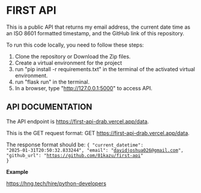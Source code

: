 # FIRST API

This is a public API that returns my email address, the current date time as an ISO 8601 formatted timestamp, and the GitHub link of this repository.

To run this code locally, you need to follow these steps:
1. Clone the repository or Download the Zip files.
2. Create a virtual environment for the project
3. run "pip install -r requirements.txt" in the terminal of the activated virtual environment.
4. run "flask run" in the terminal.
5. In a browser, type "http://127.0.0.1:5000" to access API.

## API DOCUMENTATION

The API endpoint is https://first-api-drab.vercel.app/data.

This is the GET request format: GET https://first-api-drab.vercel.app/data.

The response format should be: 
<code>{
    "current_datetime": "2025-01-31T20:50:32.833244",
    "email": "davidjoshua026@gmail.com",
    "github_url": "https://github.com/01kazu/first-api"
} </code>

**Example**

https://hng.tech/hire/python-developers



